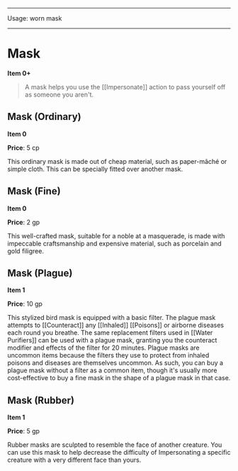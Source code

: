 
---
Usage: worn mask


---

# Mask

**Item 0+**

> A mask helps you use the [[Impersonate]] action to pass yourself off as someone you aren't.

## Mask (Ordinary)

**Item 0**

**Price**: 5 cp

This ordinary mask is made out of cheap material, such as paper-mâché or simple cloth. This can be specially fitted over another mask.

## Mask (Fine)

**Item 0**

**Price**: 2 gp

This well-crafted mask, suitable for a noble at a masquerade, is made with impeccable craftsmanship and expensive material, such as porcelain and gold filigree.

## Mask (Plague)

**Item 1**

**Price**: 10 gp

This stylized bird mask is equipped with a basic filter. The plague mask attempts to [[Counteract]] any [[Inhaled]] [[Poisons]] or airborne diseases each round you breathe. The same replacement filters used in [[Water Purifiers]] can be used with a plague mask, granting you the counteract modifier and effects of the filter for 20 minutes. Plague masks are uncommon items because the filters they use to protect from inhaled poisons and diseases are themselves uncommon. As such, you can buy a plague mask without a filter as a common item, though it's usually more cost-effective to buy a fine mask in the shape of a plague mask in that case.

## Mask (Rubber)

**Item 1**

**Price**: 5 gp

Rubber masks are sculpted to resemble the face of another creature. You can use this mask to help decrease the difficulty of Impersonating a specific creature with a very different face than yours.
